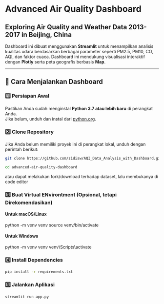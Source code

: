 # Advanced Air Quality Dashboard
## Exploring Air Quality and Weather Data 2013-2017 in Beijing, China

Dashboard ini dibuat menggunakan **Streamlit** untuk menampilkan analisis kualitas udara berdasarkan berbagai parameter seperti PM2.5, PM10, CO, AQI, dan faktor cuaca. Dashboard ini mendukung visualisasi interaktif dengan **Plotly** serta peta geografis berbasis **Map**.

---

## 📌 Cara Menjalankan Dashboard

### 1️⃣ Persiapan Awal
Pastikan Anda sudah menginstal **Python 3.7 atau lebih baru** di perangkat Anda.  
Jika belum, unduh dan instal dari [python.org](https://www.python.org/downloads/).

### 2️⃣ Clone Repository
Jika Anda belum memiliki proyek ini di perangkat lokal, unduh dengan perintah berikut:

```bash
git clone https://github.com/zidisw/AQI_Data_Analysis_with_Dashboard.git
```
```bash
cd advanced-air-quality-dashboard
```

atau dapat melakukan fork/download terhadap dataset, lalu membukanya di code editor

### 3️⃣ Buat Virtual ENvirontment (Opsional, tetapi Direkomendasikan)
#### Untuk macOS/Linux
python -m venv venv
source venv/bin/activate

#### Untuk Windows
python -m venv venv
venv\Scripts\activate

### 4️⃣ Install Dependencies
```bash
pip install -r requirements.txt
```

### 5️⃣ Jalankan Aplikasi
```bash
streamlit run app.py
```
